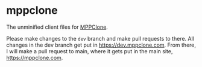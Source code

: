 # mppclone

The unminified client files for [MPPClone](https://mppclone.com).

Please make changes to the `dev` branch and make pull requests to there. All changes in the dev branch get put in https://dev.mppclone.com. From there, I will make a pull request to main, where it gets put in the main site, https://mppclone.com.
